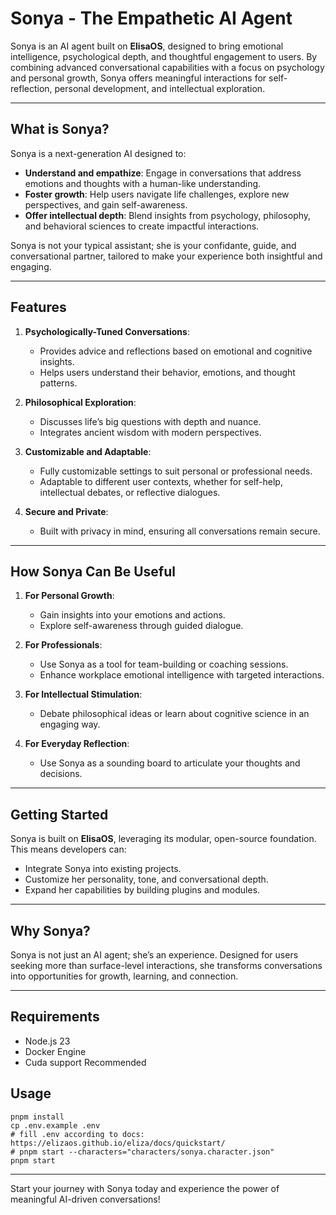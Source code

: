 # Sonya - The Empathetic AI Agent

Sonya is an AI agent built on **ElisaOS**, designed to bring emotional intelligence, psychological depth, and thoughtful engagement to users. By combining advanced conversational capabilities with a focus on psychology and personal growth, Sonya offers meaningful interactions for self-reflection, personal development, and intellectual exploration.

---

## What is Sonya?

Sonya is a next-generation AI designed to:
- **Understand and empathize**: Engage in conversations that address emotions and thoughts with a human-like understanding.
- **Foster growth**: Help users navigate life challenges, explore new perspectives, and gain self-awareness.
- **Offer intellectual depth**: Blend insights from psychology, philosophy, and behavioral sciences to create impactful interactions.

Sonya is not your typical assistant; she is your confidante, guide, and conversational partner, tailored to make your experience both insightful and engaging.

---

## Features

1. **Psychologically-Tuned Conversations**:
   - Provides advice and reflections based on emotional and cognitive insights.
   - Helps users understand their behavior, emotions, and thought patterns.

2. **Philosophical Exploration**:
   - Discusses life’s big questions with depth and nuance.
   - Integrates ancient wisdom with modern perspectives.

3. **Customizable and Adaptable**:
   - Fully customizable settings to suit personal or professional needs.
   - Adaptable to different user contexts, whether for self-help, intellectual debates, or reflective dialogues.

4. **Secure and Private**:
   - Built with privacy in mind, ensuring all conversations remain secure.

---

## How Sonya Can Be Useful

1. **For Personal Growth**:
   - Gain insights into your emotions and actions.
   - Explore self-awareness through guided dialogue.

2. **For Professionals**:
   - Use Sonya as a tool for team-building or coaching sessions.
   - Enhance workplace emotional intelligence with targeted interactions.

3. **For Intellectual Stimulation**:
   - Debate philosophical ideas or learn about cognitive science in an engaging way.

4. **For Everyday Reflection**:
   - Use Sonya as a sounding board to articulate your thoughts and decisions.

---

## Getting Started

Sonya is built on **ElisaOS**, leveraging its modular, open-source foundation. This means developers can:
- Integrate Sonya into existing projects.
- Customize her personality, tone, and conversational depth.
- Expand her capabilities by building plugins and modules.

---

## Why Sonya?

Sonya is not just an AI agent; she’s an experience. Designed for users seeking more than surface-level interactions, she transforms conversations into opportunities for growth, learning, and connection.

---

## Requirements
- Node.js 23
- Docker Engine
- Cuda support Recommended
## Usage
```
pnpm install
cp .env.example .env
# fill .env according to docs: https://elizaos.github.io/eliza/docs/quickstart/
# pnpm start --characters="characters/sonya.character.json"
pnpm start
```

---

Start your journey with Sonya today and experience the power of meaningful AI-driven conversations!
